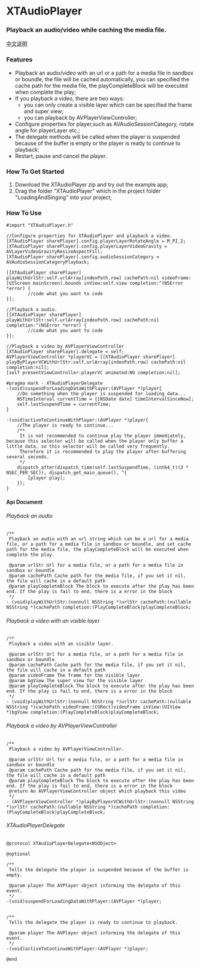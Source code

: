 # XTAudioPlayer
### Playback an audio/video while caching the media file.

[中文说明](https://www.jianshu.com/p/c157476474f1)

### Features
- Playback an audio/video with an url or a path for a media file in sandbox or boundle, the file will be cached automatically, you can specified the cache path for the media file, the playCompleteBlock will be executed when complete the play;
- If you playback a video, there are two ways:
  - you can only create a visible layer which can be specified the frame and super view;
  - you can playback by AVPlayerViewController;
- Configure properties for player,such as AVAudioSessionCategory, rotate angle for playerLayer etc.;
- The delegate methods will be called when the player is suspended because of the buffer is empty or the player is ready to continue to playback;
- Restart, pause and cancel the player.

### How To Get Started
1. Download the XTAudioPlayer zip and try out the example app;
2. Drag the folder "XTAudioPlayer" which in the project folder "LoadingAndSinging" into your project;

### How To Use

````
#import "XTAudioPlayer.h"

//Configure properties for XTAudioPlayer and playback a video.
[XTAudioPlayer sharePlayer].config.playerLayerRotateAngle = M_PI_2;
[XTAudioPlayer sharePlayer].config.playerLayerVideoGravity = AVLayerVideoGravityResizeAspectFill;
[XTAudioPlayer sharePlayer].config.audioSessionCategory = AVAudioSessionCategoryPlayback;

[[XTAudioPlayer sharePlayer] playWithUrlStr:self.urlArray[indexPath.row] cachePath:nil videoFrame:[UIScreen mainScreen].bounds inView:self.view completion:^(NSError *error) {
        //code what you want to code
}];

//Playback a audio.
[[XTAudioPlayer sharePlayer] playWithUrlStr:self.urlArray[indexPath.row] cachePath:nil completion:^(NSError *error) {
        //code what you want to code
}];

//Playback a video by AVPlayerViewController
[XTAudioPlayer sharePlayer].delegate = self;
AVPlayerViewController *playerVC = [[XTAudioPlayer sharePlayer] playByPlayerVCWithUrlStr:self.urlArray[indexPath.row] cachePath:nil completion:nil];
[self presentViewController:playerVC animated:NO completion:nil];

#pragma mark - XTAudioPlayerDelegate
-(void)suspendForLoadingDataWithPlayer:(AVPlayer *)player{
    //Do something when the player is suspended for loading data...
    NSTimeInterval currentTime = [[NSDate date] timeIntervalSinceNow];
    self.lastSuspendTime = currentTime;
}

-(void)activeToContinueWithPlayer:(AVPlayer *)player{
    //The player is ready to continue...
    /**
     It is not recommended to continue play the player immediately, because this selector will be called when the player only buffer a little data, so this selector will be called very frequently.
     Therefore it is recommended to play the player after buffering several seconds.
     */
    dispatch_after(dispatch_time(self.lastSuspendTime, (int64_t)(3 * NSEC_PER_SEC)), dispatch_get_main_queue(), ^{
        [player play];
    });
}
````

#### Api Document
###### Playback an audio
````
/**
 Playback an audio with an url string which can be a url for a media file, or a path for a media file in sandbox or boundle, and set cache path for the media file, the playCompleteBlock will be executed when complete the play.

 @param urlStr Url for a media file, or a path for a media file in sandbox or boundle
 @param cachePath Cache path for the media file, if you set it nil, the file will cache in a default path
 @param playCompleteBlock The block to execute after the play has been end. If the play is fail to end, there is a error in the block
 */
- (void)playWithUrlStr:(nonnull NSString *)urlStr cachePath:(nullable NSString *)cachePath completion:(PlayCompleteBlock)playCompleteBlock;

````

###### Playback a video with an visible layer 
````
/**
 Playback a video with an visible layer.

 @param urlStr Url for a media file, or a path for a media file in sandbox or boundle
 @param cachePath Cache path for the media file, if you set it nil, the file will cache in a default path
 @param videoFrame The frame for the visible layer
 @param bgView The super view for the visible layer
 @param playCompleteBlock The block to execute after the play has been end. If the play is fail to end, there is a error in the block
 */
- (void)playWithUrlStr:(nonnull NSString *)urlStr cachePath:(nullable NSString *)cachePath videoFrame:(CGRect)videoFrame inView:(UIView *)bgView completion:(PlayCompleteBlock)playCompleteBlock;

````

###### Playback a video by AVPlayerViewController 
````
/**
 Playback a video by AVPlayerViewController.

 @param urlStr Url for a media file, or a path for a media file in sandbox or boundle
 @param cachePath Cache path for the media file, if you set it nil, the file will cache in a default path
 @param playCompleteBlock The block to execute after the play has been end. If the play is fail to end, there is a error in the block
 @return An AVPlayerViewController object which playback this video
 */
- (AVPlayerViewController *)playByPlayerVCWithUrlStr:(nonnull NSString *)urlStr cachePath:(nullable NSString *)cachePath completion:(PlayCompleteBlock)playCompleteBlock;
````

###### XTAudioPlayerDelegate
````
@protocol XTAudioPlayerDelegate<NSObject>

@optional

/**
 Tells the delegate the player is suspended because of the buffer is empty.

 @param player The AVPlayer object informing the delegate of this event.
 */
-(void)suspendForLoadingDataWithPlayer:(AVPlayer *)player;


/**
 Tells the delegate the player is ready to continue to playback.

 @param player The AVPlayer object informing the delegate of this event.
 */
-(void)activeToContinueWithPlayer:(AVPlayer *)player;

@end

````
